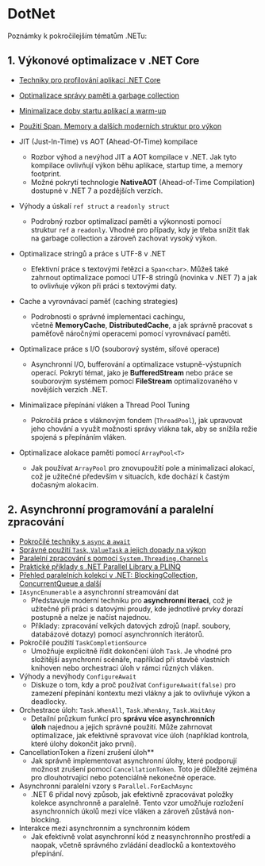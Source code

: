 # DotNet
Poznámky k pokročilejším tématům .NETu:

## 1\. **Výkonové optimalizace v .NET Core**

-   [Techniky pro profilování aplikací .NET Core](Profilovani_aplikaci.md)
-   [Optimalizace správy paměti a garbage collection](Sprava_pameti.md)
-   [Minimalizace doby startu aplikací a warm-up](Minimalizace_doby_startu_aplikace.md)
-   [Použití Span<T>, Memory<T> a dalších moderních struktur pro výkon](Span_Memory.md)

-   JIT (Just-In-Time) vs AOT (Ahead-Of-Time) kompilace
    -   Rozbor výhod a nevýhod JIT a AOT kompilace v .NET. Jak tyto kompilace ovlivňují výkon běhu aplikace, startup time, a memory footprint.
    -   Možné pokrytí technologie **NativeAOT** (Ahead-of-Time Compilation) dostupné v .NET 7 a pozdějších verzích.
-   Výhody a úskalí `ref struct` a `readonly struct`
    -   Podrobný rozbor optimalizací paměti a výkonnosti pomocí struktur `ref` a `readonly`. Vhodné pro případy, kdy je třeba snížit tlak na garbage collection a zároveň zachovat vysoký výkon.
-   Optimalizace stringů a práce s UTF-8 v .NET
    -   Efektivní práce s textovými řetězci a `Span<char>`. Můžeš také zahrnout optimalizace pomocí UTF-8 stringů (novinka v .NET 7) a jak to ovlivňuje výkon při práci s textovými daty.
-   Cache a vyrovnávací paměť (caching strategies)
    -   Podrobnosti o správné implementaci cachingu, včetně **MemoryCache**, **DistributedCache**, a jak správně pracovat s paměťově náročnými operacemi pomocí vyrovnávací paměti.
-   Optimalizace práce s I/O (souborový systém, síťové operace)
    -   Asynchronní I/O, bufferování a optimalizace vstupně-výstupních operací. Pokrytí témat, jako je **BufferedStream** nebo práce se souborovým systémem pomocí **FileStream** optimalizovaného v novějších verzích .NET.
-   Minimalizace přepínání vláken a Thread Pool Tuning
    -   Pokročilá práce s vláknovým fondem (`ThreadPool`), jak upravovat jeho chování a využít možnosti správy vlákna tak, aby se snížila režie spojená s přepínáním vláken.
-   Optimalizace alokace paměti pomocí `ArrayPool<T>`
    -   Jak používat `ArrayPool` pro znovupoužití pole a minimalizaci alokací, což je užitečné především v situacích, kde dochází k častým dočasným alokacím.
      
## 2\. **Asynchronní programování a paralelní zpracování**

-   [Pokročilé techniky s `async` a `await`](Async_await.md)
-   [Správné použití `Task`, `ValueTask` a jejich dopady na výkon](Task_ValueTask.md)
-   [Paralelní zpracování s pomocí `System.Threading.Channels`](Paralelni_zpracovani_Channels.md)
-   [Praktické příklady s .NET Parallel Library a PLINQ](TPL_PLINQ.md)
-   [Přehled paralelních kolekcí v .NET: BlockingCollection, ConcurrentQueue a další](Paralelni_kolekce.md)
-   `IAsyncEnumerable` a asynchronní streamování dat
    -   Představuje moderní techniku pro **asynchronní iteraci**, což je užitečné při práci s datovými proudy, kde jednotlivé prvky dorazí postupně a nelze je načíst najednou.
    -   Příklady: zpracování velkých datových zdrojů (např. soubory, databázové dotazy) pomocí asynchronních iterátorů.
-   Pokročilé použití `TaskCompletionSource`
    -   Umožňuje explicitně řídit dokončení úloh `Task`. Je vhodné pro složitější asynchronní scénáře, například při stavbě vlastních knihoven nebo orchestraci úloh v rámci různých vláken.
-   Výhody a nevýhody `ConfigureAwait`
    -   Diskuze o tom, kdy a proč používat `ConfigureAwait(false)` pro zamezení přepínání kontextu mezi vlákny a jak to ovlivňuje výkon a deadlocky.
-   Orchestrace úloh: `Task.WhenAll`, `Task.WhenAny`, `Task.WaitAny`
    -   Detailní průzkum funkcí pro **správu více asynchronních úloh** najednou a jejich správné použití. Může zahrnovat optimalizace, jak efektivně spravovat více úloh (například kontrola, které úlohy dokončit jako první).
-   CancellationToken a řízení zrušení úloh**
    -   Jak správně implementovat asynchronní úlohy, které podporují možnost zrušení pomocí `CancellationToken`. Toto je důležité zejména pro dlouhotrvající nebo potenciálně nekonečné operace.
-   Asynchronní paralelní vzory s `Parallel.ForEachAsync`
    -   .NET 6 přidal nový způsob, jak efektivně zpracovávat položky kolekce asynchronně a paralelně. Tento vzor umožňuje rozložení asynchronních úkolů mezi více vláken a zároveň zůstává non-blocking.
-   Interakce mezi asynchronním a synchronním kódem
    -   Jak efektivně volat asynchronní kód z neasynchronního prostředí a naopak, včetně správného zvládání deadlocků a kontextového přepínání.
